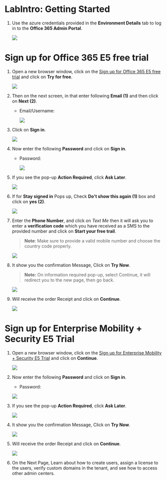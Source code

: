 # LabIntro: Getting Started

1. Use the azure credentials provided in the **Environment Details** tab to log in to the **Office 365 Admin Portal**.
   

    ![](Images/envdetails.png)

# Sign up for Office 365 E5 free trial

1. Open a new browser window, click on the [Sign up for Office 365 E5 free trial](https://www.microsoft.com/en-us/microsoft-365/enterprise/office-365-e5) and click on **Try for free**.

   ![](Images/tryforfree.png)

1. Then on the next screen, in that enter following **Email (1)** and then click on **Next (2)**.

   * Email/Username: <inject key="AzureAdUserEmail"></inject> 

      ![](Images/Ms900-03.png)

1. Click on **Sign in**.

   ![](Images/ms900-2.png)
   
1. Now enter the following **Password** and click on **Sign in**.

   * Password: <inject key="AzureAdUserPassword"></inject>
   
      ![](Images/pass.png)

1. If you see the pop-up **Action Required**, click **Ask Later**.

   ![](Images/asklater.png)
   
1. If for **Stay signed in** Pops up, Check **Do't show this again (1)** box and click on **yes (2)**.   

    ![](Images/stayin.png)

1. Enter the **Phone Number**, and click on *Text Me* then it will ask you to enter a **verification code** which you have received as a SMS to the provided number and click on **Start your free trail**.
   
   >**Note**: Make sure to provide a valid mobile number and choose the country code properly.

   ![](Images/Ms900-06.png)

1. It show you the confirmation Message, Click on **Try Now**.

   >**Note:** On information required pop-up, select Continue, it will redirect you to the new page, then go back.

   ![](Images/Ms900-07.png)

1. Will receive the order Receipt and click on **Continue**.

   ![](Images/Ms900-08.png)
   
# Sign up for Enterprise Mobility + Security E5 Trial

1. Open a new browser window, click on the [Sign up for Enterprise Mobility + Security E5 Trial](https://go.microsoft.com/fwlink/p/?LinkID=2188847&clcid=0x409&culture=en-us&country=US) and click on **Continue**.

   ![](Images/ms900-1.png)   
   
1. Now enter the following **Password** and click on **Sign in**.

   * Password: <inject key="AzureAdUserPassword"></inject>
   
   ![](Images/pass.png)
   
1. If you see the pop-up **Action Required**, click **Ask Later**.

   ![](Images/asklater.png)
   
1. It show you the confirmation Message, Click on **Try Now**.  

   ![](Images/ms900Etrynow.png)

1. Will receive the order Receipt and click on **Continue**.

   ![](Images/Ms900-E.png)
   
1. On the Next Page, Learn about how to create users, assign a license to the users, verify custom domains in the tenant, and see how to access other admin centers.    

   


